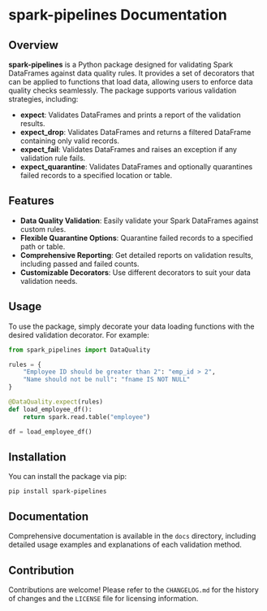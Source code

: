 # spark-pipelines Documentation

## Overview

**spark-pipelines** is a Python package designed for validating Spark DataFrames against data quality rules. It provides a set of decorators that can be applied to functions that load data, allowing users to enforce data quality checks seamlessly. The package supports various validation strategies, including:

- **expect**: Validates DataFrames and prints a report of the validation results.
- **expect_drop**: Validates DataFrames and returns a filtered DataFrame containing only valid records.
- **expect_fail**: Validates DataFrames and raises an exception if any validation rule fails.
- **expect_quarantine**: Validates DataFrames and optionally quarantines failed records to a specified location or table.

## Features

- **Data Quality Validation**: Easily validate your Spark DataFrames against custom rules.
- **Flexible Quarantine Options**: Quarantine failed records to a specified path or table.
- **Comprehensive Reporting**: Get detailed reports on validation results, including passed and failed counts.
- **Customizable Decorators**: Use different decorators to suit your data validation needs.

## Usage

To use the package, simply decorate your data loading functions with the desired validation decorator. For example:

```python
from spark_pipelines import DataQuality

rules = {
    "Employee ID should be greater than 2": "emp_id > 2",
    "Name should not be null": "fname IS NOT NULL"
}

@DataQuality.expect(rules)
def load_employee_df():
    return spark.read.table("employee")

df = load_employee_df()
```

## Installation

You can install the package via pip:

```
pip install spark-pipelines
```

## Documentation

Comprehensive documentation is available in the `docs` directory, including detailed usage examples and explanations of each validation method.

## Contribution

Contributions are welcome! Please refer to the `CHANGELOG.md` for the history of changes and the `LICENSE` file for licensing information.